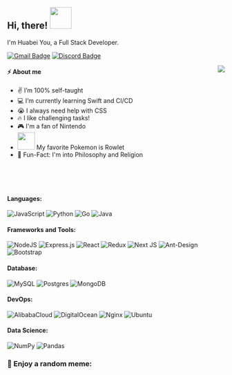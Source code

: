 <h2> Hi, there! <img src="https://media.giphy.com/media/mGcNjsfWAjY5AEZNw6/giphy.gif" width="50"></h2>
I'm Huabei You, a Full Stack Developer.

[![Gmail Badge](https://img.shields.io/badge/huabeiyou-D14836?style=flat&logo=Gmail&logoColor=white&link=mailto:huabeiyou@gmail.com)](mailto:huabeiyou@gmail.com)
[![Discord Badge](https://img.shields.io/badge/discord-7289DA.svg?&style=flat&logo=discord&logoColor=white&link=https://discord.gg/8Q25BmJP)](https://discord.gg/8Q25BmJP)

<img src="https://media.giphy.com/media/lJNoBCvQYp7nq/giphy.gif" align=right>

#### ⚡️ About me
- ✌️ I’m 100% self-taught
- 💻 I’m currently learning Swift and CI/CD
- 😭 I always need help with CSS
- 🔥 I like challenging tasks!
- 🎮 I'm a fan of Nintendo
- <img src="https://media.giphy.com/media/cOR2fPCZgErzi6COcG/giphy.gif" width="40"/> My favorite Pokemon is Rowlet
- 🤔 Fun-Fact: I'm into Philosophy and Religion

<br/>
<br/>
<br/>

<div>
    <h4>Languages:</h4>
    <p>
      <img alt="JavaScript" src="https://img.shields.io/badge/javascript%20-%23323330.svg?&style=for-the-badge&logo=javascript&logoColor=%23F7DF1E"/>
      <img alt="Python" src="https://img.shields.io/badge/python%20-%2314354C.svg?&style=for-the-badge&logo=python&logoColor=white"/>
      <img alt="Go" src="https://img.shields.io/badge/go-%2300ADD8.svg?&style=for-the-badge&logo=go&logoColor=white"/>
      <img alt="Java" src="https://img.shields.io/badge/java-%23ED8B00.svg?&style=for-the-badge&logo=java&logoColor=white"/>
    </p>
    <h4>Frameworks and Tools:</h4>
    <p>
      <img alt="NodeJS" src="https://img.shields.io/badge/node.js%20-%2343853D.svg?&style=for-the-badge&logo=node.js&logoColor=white"/>
      <img alt="Express.js" src="https://img.shields.io/badge/express.js%20-%23404d59.svg?&style=for-the-badge"/>
      <img alt="React" src="https://img.shields.io/badge/react%20-%2320232a.svg?&style=for-the-badge&logo=react&logoColor=%2361DAFB"/>
      <img alt="Redux" src="https://img.shields.io/badge/redux%20-%23593d88.svg?&style=for-the-badge&logo=redux&logoColor=white"/>
      <img alt="Next JS" src="https://img.shields.io/badge/next%20js%20-%23000000.svg?&style=for-the-badge&logo=next.js&logoColor=white"/>
      <img alt="Ant-Design" src="https://img.shields.io/badge/-Ant%20Design-%230170FE?&style=for-the-badge&logo=ant-design&logoColor=white"/>
      <img alt="Bootstrap" src="https://img.shields.io/badge/bootstrap%20-%23563D7C.svg?&style=for-the-badge&logo=bootstrap&logoColor=white"/>
    </p>
    <h4>Database:</h4>
    <p>
    <img alt="MySQL" src="https://img.shields.io/badge/mysql-4479A1.svg?&style=for-the-badge&logo=mysql&logoColor=white"/>
    <img alt="Postgres" src ="https://img.shields.io/badge/postgres-%23316192.svg?&style=for-the-badge&logo=postgresql&logoColor=white"/>
    <img alt="MongoDB" src ="https://img.shields.io/badge/MongoDB-47A248.svg?&style=for-the-badge&logo=mongodb&logoColor=white"/>
    </p>
    <h4>DevOps:</h4>
    <p>
    <img alt="AlibabaCloud" src="https://img.shields.io/badge/alibabacloud-%23FF6A00.svg?style=for-the-badge&logo=icloud&logoColor=white"/>
    <img alt="DigitalOcean" src="https://img.shields.io/badge/DigitalOcean-%230167ff.svg?&style=for-the-badge&logo=digitalOcean&logoColor=white"/>
    <img alt="Nginx" src="https://img.shields.io/badge/nginx%20-%23009639.svg?&style=for-the-badge&logo=nginx&logoColor=white"/>
    <img alt="Ubuntu" src="https://img.shields.io/badge/Ubuntu-E95420?style=for-the-badge&logo=ubuntu&logoColor=white" />
    </p>
    <h4>Data Science:</h4>
    <p>
    <img alt="NumPy" src="https://img.shields.io/badge/numpy%20-%23013243.svg?&style=for-the-badge&logo=numpy&logoColor=white" />
    <img alt="Pandas" src="https://img.shields.io/badge/pandas%20-%23150458.svg?&style=for-the-badge&logo=pandas&logoColor=white" />
    </p>
</div>
<h3>🤣 Enjoy a random meme:</h3>
<img src='https://random-memer.herokuapp.com/' title="" alt="">
